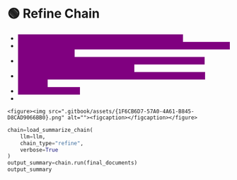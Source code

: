 # 🟢 Refine Chain

* <mark style="color:purple;background-color:purple;">**We have documents ⇒ This will be divided into chunks**</mark>
* <mark style="color:purple;background-color:purple;">**We will take the 1st chain and give it to a prompt template and LLM and get summarization**</mark>
* <mark style="color:purple;background-color:purple;">**For the second chain, before sending it to prompt, we will take reference of summarization 1 will get it**</mark>
* <mark style="color:purple;background-color:purple;">**Update a rolling summary be iterating over the documents in a sequence**</mark>    &#x20;
* <mark style="color:purple;background-color:purple;">**chain\_type="refine"**</mark>
*

```
<figure><img src=".gitbook/assets/{1F6CB6D7-57A0-4A61-B845-D8CAD9066BB0}.png" alt=""><figcaption></figcaption></figure>
```

```python
chain=load_summarize_chain(
    llm=llm,
    chain_type="refine",
    verbose=True
)
output_summary=chain.run(final_documents)
output_summary
```
